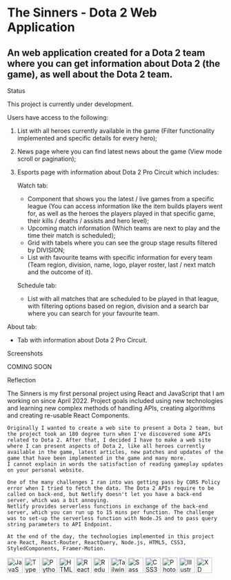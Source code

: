 The Sinners - Dota 2 Web Application
====================================================================================================================================

An web application created for a Dota 2 team where you can get information about Dota 2 (the game), as well about the Dota 2 team.
--------------------------------------------------------

Status

This project is currently under development.

  Users have access to the following:
1. List with all heroes currently available in the game (Filter functionality implemented and specific details for every hero);
2. News page where you can find latest news about the game (View mode scroll or pagination); 
3. Esports page with information about Dota 2 Pro Circuit which includes:

   Watch tab:
   * Component that shows you the latest / live games from a specific league (You can access information like the item builds players went for, as well as the heroes the players played in that specific game, their kills / deaths / assists and hero level);
   * Upcoming match information (Which teams are next to play and the time their match is scheduled);
   * Grid with tabels where you can see the group stage results filtered by DIVISION;
   * List with favourite teams with specific information for every team (Team region, division, name, logo, player roster, last / next match and the outcome of it).
   
   Schedule tab:
   * List with all matches that are scheduled to be played in that league, with filtering options based on region, division and a search bar where you can search for your favourite team.
  
  About tab:
   * Tab with information about Dota 2 Pro Circuit.
        

Screenshots


COMING SOON


Reflection

  The Sinners is my first personal project using React and JavaScript that I am working on since April 2022. Project goals included using new technologies and learning new complex methods of handling APIs, creating algorithms and creating re-usable React Components.
  
    Originally I wanted to create a web site to present a Dota 2 team, but the project took an 180 degree turn when I've discovered some APIs related to Dota 2. After that, I decided I have to make a web site where I can present aspects of Dota 2, like all heroes currently available in the game, latest articles, new patches and updates of the game that have been implemented in the game and many more.
    I cannot explain in words the satisfaction of reading gameplay updates on your personal website.
    
    One of the many challenges I ran into was getting pass by CORS Policy error when I tried to fetch the data. The Dota 2 APIs require to be called on back-end, but Netlify doesn't let you have a back-end server, which was a bit annoying.
    Netlify provides serverless functions in exchange of the back-end server, which you can run up to 15 mins per function. The challenge was to set-up the serverless function with Node.JS and to pass query string parameters to API Endpoint.
    
    At the end of the day, the technologies implemented in this project are React, React-Router, ReactQuery, Node.js, HTML5, CSS3, StyledComponents, Framer-Motion.


<a href="https://developer.mozilla.org/en-US/docs/Web/JavaScript" target="_blank" rel="noreferrer"><img src="https://raw.githubusercontent.com/danielcranney/readme-generator/main/public/icons/skills/javascript-colored.svg" width="36" height="36" alt="JavaScript" /></a>
<a href="https://www.typescriptlang.org/" target="_blank" rel="noreferrer"><img src="https://raw.githubusercontent.com/danielcranney/readme-generator/main/public/icons/skills/typescript-colored.svg" width="36" height="36" alt="TypeScript" /></a>
<a href="https://www.python.org/" target="_blank" rel="noreferrer"><img src="https://raw.githubusercontent.com/danielcranney/readme-generator/main/public/icons/skills/python-colored.svg" width="36" height="36" alt="Python" /></a>
<a href="https://developer.mozilla.org/en-US/docs/Glossary/HTML5" target="_blank" rel="noreferrer"><img src="https://raw.githubusercontent.com/danielcranney/readme-generator/main/public/icons/skills/html5-colored.svg" width="36" height="36" alt="HTML5" /></a>
<a href="https://reactjs.org/" target="_blank" rel="noreferrer"><img src="https://raw.githubusercontent.com/danielcranney/readme-generator/main/public/icons/skills/react-colored.svg" width="36" height="36" alt="React" /></a>
<a href="https://redux.js.org/" target="_blank" rel="noreferrer"><img src="https://raw.githubusercontent.com/danielcranney/readme-generator/main/public/icons/skills/redux-colored.svg" width="36" height="36" alt="Redux" /></a>
<a href="https://tailwindcss.com/" target="_blank" rel="noreferrer"><img src="https://raw.githubusercontent.com/danielcranney/readme-generator/main/public/icons/skills/tailwindcss-colored.svg" width="36" height="36" alt="TailwindCSS" /></a>
<a href="https://sass-lang.com/" target="_blank" rel="noreferrer"><img src="https://raw.githubusercontent.com/danielcranney/readme-generator/main/public/icons/skills/sass-colored.svg" width="36" height="36" alt="Sass" /></a>
<a href="https://www.w3.org/TR/CSS/#css" target="_blank" rel="noreferrer"><img src="https://raw.githubusercontent.com/danielcranney/readme-generator/main/public/icons/skills/css3-colored.svg" width="36" height="36" alt="CSS3" /></a>
<a href="https://www.adobe.com/uk/products/photoshop.html" target="_blank" rel="noreferrer"><img src="https://raw.githubusercontent.com/danielcranney/readme-generator/main/public/icons/skills/photoshop-colored.svg" width="36" height="36" alt="Photoshop" /></a>
<a href="adobe.com/uk/products/illustrator.html" target="_blank" rel="noreferrer"><img src="https://raw.githubusercontent.com/danielcranney/readme-generator/main/public/icons/skills/illustrator-colored.svg" width="36" height="36" alt="Illustrator" /></a>
<a href="https://www.adobe.com/uk/products/xd.html" target="_blank" rel="noreferrer"><img   src="https://raw.githubusercontent.com/danielcranney/readme-generator/main/public/icons/skills/xd-colored.svg" width="36" height="36" alt="XD" /></a>
